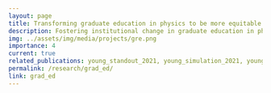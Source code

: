 ```yaml
---
layout: page
title: Transforming graduate education in physics to be more equitable and diverse
description: Fostering institutional change in graduate education in physics through an intergenerational and communal effort that establishes a more inclusive, supportive, and equitable program.
img: ../assets/img/media/projects/gre.png
importance: 4
current: true
related_publications: young_standout_2021, young_simulation_2021, youngPERC2019, 10.1063/PT.3.5271, young_rubric_2022
permalink: /research/grad_ed/
link: grad_ed
---
```

